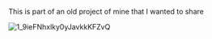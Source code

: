 This is part of an old project of mine that I wanted to share

![1_9ieFNhxlky0yJavkkKFZvQ](https://github.com/MojtabaZarreh/Send-information-of-a-simple-form-to-Telegram-bot-with-php/assets/71370569/b3c54358-5d13-4d1e-b592-50f94c0c5746)
